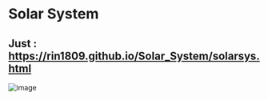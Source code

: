 # Solar System 
Just : https://rin1809.github.io/Solar_System/solarsys.html
-----------
![image](https://github.com/user-attachments/assets/65d6b8e6-14f7-4a2c-a57d-bae545ec80ba)

